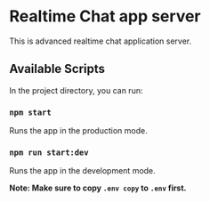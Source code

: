 # Realtime Chat app server

This is advanced realtime chat application server.

## Available Scripts

In the project directory, you can run:

### `npm start`

Runs the app in the production mode.

### `npm run start:dev`

Runs the app in the development mode.

**Note: Make sure to copy `.env copy` to `.env` first.**
